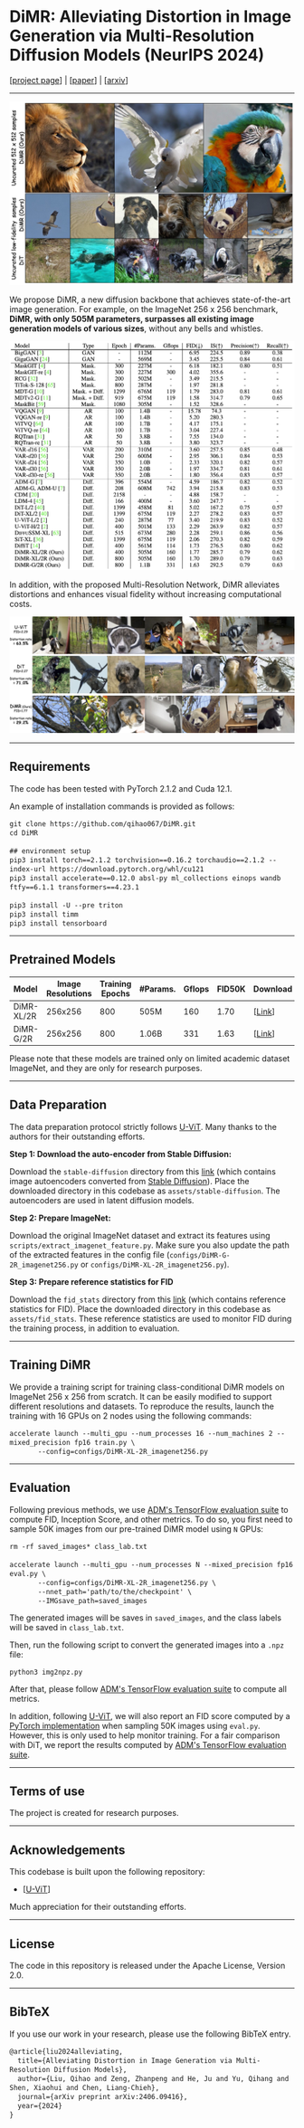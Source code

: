 # DiMR: Alleviating Distortion in Image Generation via Multi-Resolution Diffusion Models (NeurIPS 2024)
[[project page](https://qihao067.github.io/projects/DiMR)] | [[paper](https://arxiv.org/pdf/2406.09416)] | [[arxiv](https://arxiv.org/abs/2406.09416)]

______

![DiMR](https://github.com/qihao067/DiMR/blob/main/imgs/DiMR.jpeg)

We propose DiMR, a new diffusion backbone that achieves state-of-the-art image generation. For example, on the ImageNet 256 x 256 benchmark, **DiMR, with only 505M parameters, surpasses all existing image generation models of various sizes**, without any bells and whistles.

![DiMR](https://github.com/qihao067/DiMR/blob/main/imgs/256_all.jpeg)

In addition, with the proposed Multi-Resolution Network, DiMR alleviates distortions and enhances visual fidelity without increasing computational costs.

![DiMR](https://github.com/qihao067/DiMR/blob/main/imgs/DiMR-distortion_projectpage.jpg)

______

## Requirements

The code has been tested with PyTorch 2.1.2 and Cuda 12.1.

An example of installation commands is provided as follows:

```
git clone https://github.com/qihao067/DiMR.git
cd DiMR

## environment setup
pip3 install torch==2.1.2 torchvision==0.16.2 torchaudio==2.1.2 --index-url https://download.pytorch.org/whl/cu121
pip3 install accelerate==0.12.0 absl-py ml_collections einops wandb ftfy==6.1.1 transformers==4.23.1

pip3 install -U --pre triton
pip3 install timm
pip3 install tensorboard
```

______

## Pretrained Models

| Model | Image Resolutions | Training Epochs | #Params. | Gflops | FID50K | Download |
| :---------------- | ----------------- | --------------- | -------- | ------ | ------ | -------- |
| DiMR-XL/2R | 256x256           | 800             | 505M     | 160    | 1.70   | [[Link](https://huggingface.co/QHL067/DiMR/blob/main/DiMR-XL_2R_800epochs.pth)] |
| DiMR-G/2R  | 256x256           | 800             | 1.06B    | 331    | 1.63   | [[Link](https://huggingface.co/QHL067/DiMR/blob/main/DiMR-G_2R_800epochs.pth)] |

Please note that these models are trained only on limited academic dataset ImageNet, and they are only for research purposes.

______

## Data Preparation

The data preparation protocol strictly follows [U-ViT](https://github.com/baofff/U-ViT?tab=readme-ov-file#preparation-before-training-and-evaluation). Many thanks to the authors for their outstanding efforts.

**Step 1: Download the auto-encoder from Stable Diffusion:**

Download the `stable-diffusion` directory from this [link](https://drive.google.com/drive/folders/1yo-XhqbPue3rp5P57j6QbA5QZx6KybvP?usp=sharing) (which contains image autoencoders converted from [Stable Diffusion](https://github.com/CompVis/stable-diffusion)). Place the downloaded directory in this codebase as `assets/stable-diffusion`. The autoencoders are used in latent diffusion models.

**Step 2: Prepare ImageNet:**

Download the original ImageNet dataset and extract its features using `scripts/extract_imagenet_feature.py`. Make sure you also update the path of the extracted features in the config file (`configs/DiMR-G-2R_imagenet256.py` or `configs/DiMR-XL-2R_imagenet256.py`).

**Step 3: Prepare reference statistics for FID**

Download the `fid_stats` directory from this [link](https://drive.google.com/drive/folders/1yo-XhqbPue3rp5P57j6QbA5QZx6KybvP?usp=sharing) (which contains reference statistics for FID). Place the downloaded directory in this codebase as `assets/fid_stats`. These reference statistics are used to monitor FID during the training process, in addition to evaluation.

______

## Training DiMR

We provide a training script for training class-conditional DiMR models on ImageNet 256 x 256 from scratch. It can be easily modified to support different resolutions and datasets. To reproduce the results, launch the training with 16 GPUs on 2 nodes using the following commands:

```
accelerate launch --multi_gpu --num_processes 16 --num_machines 2 --mixed_precision fp16 train.py \
       --config=configs/DiMR-XL-2R_imagenet256.py
```

______

## Evaluation

Following previous methods, we use [ADM's TensorFlow evaluation suite](https://github.com/openai/guided-diffusion/tree/main/evaluations) to compute FID, Inception Score, and other metrics. To do so, you first need to sample 50K images from our pre-trained DiMR model using `N` GPUs:

```
rm -rf saved_images* class_lab.txt

accelerate launch --multi_gpu --num_processes N --mixed_precision fp16 eval.py \
       --config=configs/DiMR-XL-2R_imagenet256.py \
       --nnet_path='path/to/the/checkpoint' \
       --IMGsave_path=saved_images
```

The generated images will be saves in `saved_images`, and the class labels will be saved in `class_lab.txt`.

Then, run the following script to convert the generated images into a `.npz` file:

```
python3 img2npz.py
```

After that, please follow [ADM's TensorFlow evaluation suite](https://github.com/openai/guided-diffusion/tree/main/evaluations) to compute all metrics.

In addition, following [U-ViT](https://github.com/baofff/U-ViT), we will also report an FID score computed by a [PyTorch implementation](https://github.com/mseitzer/pytorch-fid) when sampling 50K images using `eval.py`. However, this is only used to help monitor training. For a fair comparison with DiT, we report the results computed by [ADM's TensorFlow evaluation suite](https://github.com/openai/guided-diffusion/tree/main/evaluations).

______

## Terms of use

The project is created for research purposes.

______

## Acknowledgements

This codebase is built upon the following repository:

- [[U-ViT](https://github.com/baofff/U-ViT)]

Much appreciation for their outstanding efforts.

____________

## License

The code in this repository is released under the Apache License, Version 2.0.

______

## BibTeX

If you use our work in your research, please use the following BibTeX entry.

```
@article{liu2024alleviating,
  title={Alleviating Distortion in Image Generation via Multi-Resolution Diffusion Models},
  author={Liu, Qihao and Zeng, Zhanpeng and He, Ju and Yu, Qihang and Shen, Xiaohui and Chen, Liang-Chieh},
  journal={arXiv preprint arXiv:2406.09416},
  year={2024}
}
```

